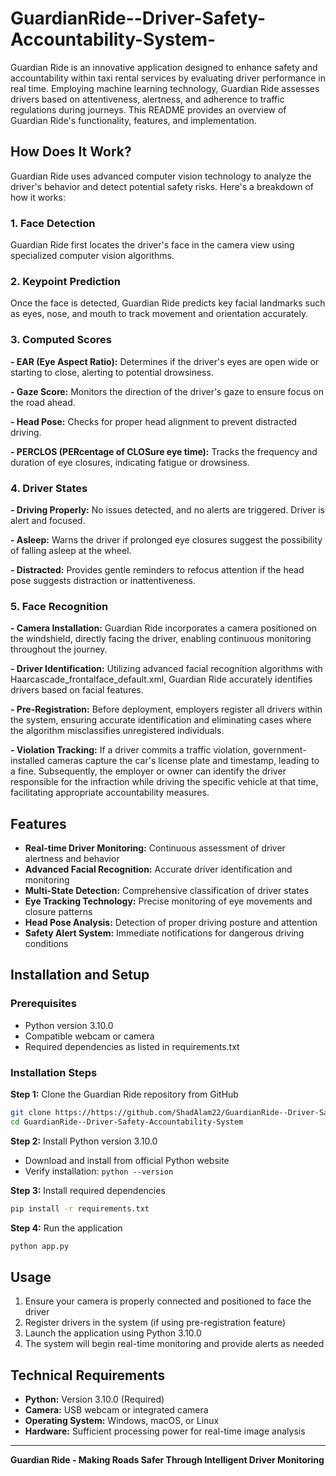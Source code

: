 # GuardianRide--Driver-Safety-Accountability-System-

Guardian Ride is an innovative application designed to enhance safety and accountability within taxi rental services by evaluating driver performance in real time. Employing machine learning technology, Guardian Ride assesses drivers based on attentiveness, alertness, and adherence to traffic regulations during journeys. This README provides an overview of Guardian Ride's functionality, features, and implementation.

## How Does It Work?

Guardian Ride uses advanced computer vision technology to analyze the driver's behavior and detect potential safety risks. Here's a breakdown of how it works:

### 1. Face Detection
Guardian Ride first locates the driver's face in the camera view using specialized computer vision algorithms.

### 2. Keypoint Prediction
Once the face is detected, Guardian Ride predicts key facial landmarks such as eyes, nose, and mouth to track movement and orientation accurately.

### 3. Computed Scores

**- EAR (Eye Aspect Ratio):** Determines if the driver's eyes are open wide or starting to close, alerting to potential drowsiness.

**- Gaze Score:** Monitors the direction of the driver's gaze to ensure focus on the road ahead.

**- Head Pose:** Checks for proper head alignment to prevent distracted driving.

**- PERCLOS (PERcentage of CLOSure eye time):** Tracks the frequency and duration of eye closures, indicating fatigue or drowsiness.

### 4. Driver States

**- Driving Properly:** No issues detected, and no alerts are triggered. Driver is alert and focused.

**- Asleep:** Warns the driver if prolonged eye closures suggest the possibility of falling asleep at the wheel.

**- Distracted:** Provides gentle reminders to refocus attention if the head pose suggests distraction or inattentiveness.

### 5. Face Recognition

**- Camera Installation:** Guardian Ride incorporates a camera positioned on the windshield, directly facing the driver, enabling continuous monitoring throughout the journey.

**- Driver Identification:** Utilizing advanced facial recognition algorithms with Haarcascade_frontalface_default.xml, Guardian Ride accurately identifies drivers based on facial features.

**- Pre-Registration:** Before deployment, employers register all drivers within the system, ensuring accurate identification and eliminating cases where the algorithm misclassifies unregistered individuals.

**- Violation Tracking:** If a driver commits a traffic violation, government-installed cameras capture the car's license plate and timestamp, leading to a fine. Subsequently, the employer or owner can identify the driver responsible for the infraction while driving the specific vehicle at that time, facilitating appropriate accountability measures.

## Features

- **Real-time Driver Monitoring:** Continuous assessment of driver alertness and behavior
- **Advanced Facial Recognition:** Accurate driver identification and monitoring
- **Multi-State Detection:** Comprehensive classification of driver states
- **Eye Tracking Technology:** Precise monitoring of eye movements and closure patterns
- **Head Pose Analysis:** Detection of proper driving posture and attention
- **Safety Alert System:** Immediate notifications for dangerous driving conditions

## Installation and Setup

### Prerequisites
- Python version 3.10.0
- Compatible webcam or camera
- Required dependencies as listed in requirements.txt

### Installation Steps

**Step 1:** Clone the Guardian Ride repository from GitHub
```bash
git clone https://https://github.com/ShadAlam22/GuardianRide--Driver-Safety-Accountability-System.git
cd GuardianRide--Driver-Safety-Accountability-System
```

**Step 2:** Install Python version 3.10.0
- Download and install from official Python website
- Verify installation: `python --version`

**Step 3:** Install required dependencies
```bash
pip install -r requirements.txt
```

**Step 4:** Run the application
```bash
python app.py
```

## Usage

1. Ensure your camera is properly connected and positioned to face the driver
2. Register drivers in the system (if using pre-registration feature)
3. Launch the application using Python 3.10.0
4. The system will begin real-time monitoring and provide alerts as needed

## Technical Requirements

- **Python:** Version 3.10.0 (Required)
- **Camera:** USB webcam or integrated camera
- **Operating System:** Windows, macOS, or Linux
- **Hardware:** Sufficient processing power for real-time image analysis

---

**Guardian Ride - Making Roads Safer Through Intelligent Driver Monitoring**
